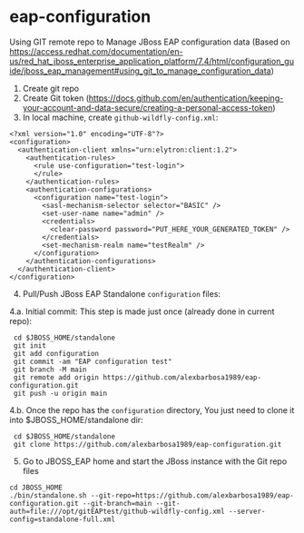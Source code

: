 # eap-configuration

Using GIT remote repo to Manage JBoss EAP configuration data (Based on https://access.redhat.com/documentation/en-us/red_hat_jboss_enterprise_application_platform/7.4/html/configuration_guide/jboss_eap_management#using_git_to_manage_configuration_data)

1. Create git repo
2. Create Git token (https://docs.github.com/en/authentication/keeping-your-account-and-data-secure/creating-a-personal-access-token)
3. In local machine, create `github-wildfly-config.xml`:
~~~
<?xml version="1.0" encoding="UTF-8"?>
<configuration>
  <authentication-client xmlns="urn:elytron:client:1.2">
    <authentication-rules>
      <rule use-configuration="test-login">
      </rule>
    </authentication-rules>
    <authentication-configurations>
      <configuration name="test-login">
        <sasl-mechanism-selector selector="BASIC" />
        <set-user-name name="admin" />
        <credentials>
          <clear-password password="PUT_HERE_YOUR_GENERATED_TOKEN" />
        </credentials>
        <set-mechanism-realm name="testRealm" />
      </configuration>
    </authentication-configurations>
  </authentication-client>
</configuration>
~~~
4. Pull/Push JBoss EAP Standalone `configuration` files:

4.a. Initial commit: This step is made just once (already done in current repo):
~~~
 cd $JBOSS_HOME/standalone
 git init
 git add configuration 
 git commit -am "EAP configuration test"
 git branch -M main
 git remote add origin https://github.com/alexbarbosa1989/eap-configuration.git
 git push -u origin main
~~~

4.b. Once the repo has the `configuration` directory, You just need to clone it into $JBOSS_HOME/standalone dir:
~~~
 cd $JBOSS_HOME/standalone
 git clone https://github.com/alexbarbosa1989/eap-configuration.git
~~~

5. Go to JBOSS_EAP home and start the JBoss instance with the Git repo files
~~~
cd JBOSS_HOME
./bin/standalone.sh --git-repo=https://github.com/alexbarbosa1989/eap-configuration.git --git-branch=main --git-auth=file:///opt/gitEAPtest/github-wildfly-config.xml --server-config=standalone-full.xml
~~~



